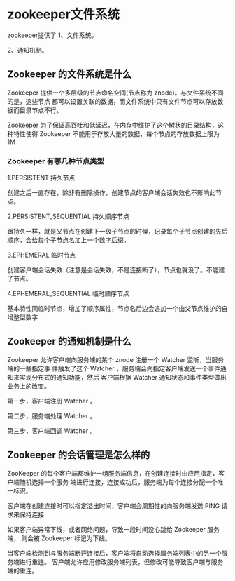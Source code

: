 # zookeeper文件系统

zookeeper提供了
1、文件系统。

2、通知机制。

## Zookeeper 的文件系统是什么

Zookeeper 提供一个多层级的节点命名空间(节点称为 znode)。与文件系统不同的是，这些节点
都可以设置关联的数据，而文件系统中只有文件节点可以存放数据而目录节点不行。

Zookeeper 为了保证高吞吐和低延迟，在内存中维护了这个树状的目录结构，这种特性使得 Zookeeper
 不能用于存放大量的数据，每个节点的存放数据上限为 1M 
 
### Zookeeper 有哪几种节点类型

1.PERSISTENT 持久节点

创建之后一直存在，除非有删除操作，创建节点的客户端会话失效也不影响此节点。

2.PERSISTENT_SEQUENTIAL 持久顺序节点

跟持久一样，就是父节点在创建下一级子节点的时候，记录每个子节点创建的先后顺序，会给每个子节点名加上一个数字后缀。

3.EPHEMERAL 临时节点

创建客户端会话失效（注意是会话失效，不是连接断了），节点也就没了。不能建子节点。

4.EPHEMERAL_SEQUENTIAL 临时顺序节点

基本特性同临时节点，增加了顺序属性，节点名后边会追加一个由父节点维护的自增整型数字


## Zookeeper 的通知机制是什么

Zookeeper 允许客户端向服务端的某个 znode 注册一个 Watcher 监听，当服务端的一些指定事
件触发了这个 Watcher ，服务端会向指定客户端发送一个事件通知来实现分布式的通知功能，然后
客户端根据 Watcher 通知状态和事件类型做出业务上的改变。

第一步，客户端注册 Watcher 。

第二步，服务端处理 Watcher 。

第三步，客户端回调 Watcher 。

## Zookeeper 的会话管理是怎么样的

ZooKeeper 的每个客户端都维护一组服务端信息，在创建连接时由应用指定，客户端随机选择一个服务
端进行连接，连接成功后，服务端为每个连接分配一个唯一标识。

客户端在创建连接时可以指定溢出时间，客户端会周期性的向服务端发送 PING 请求来保持连接


如果客户端异常下线，或者网络问题，导致一段时间没心跳给 Zookeeper 服务端，
则会被 Zookeeper 标记为下线。

当客户端检测到与服务端断开连接后，客户端将自动选择服务端列表中的另一个服务端进行重连。
客户端允许应用修改服务端列表，但修改可能导致客户端与服务端的重连。


